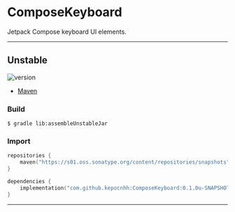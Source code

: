 # ComposeKeyboard
Jetpack Compose keyboard UI elements.

---

## Unstable

![version](https://img.shields.io/static/v1?label=version&message=0.1.0u-SNAPSHOT&labelColor=212121&color=2962ff&style=flat)

- [Maven](https://s01.oss.sonatype.org/content/repositories/snapshots/com/github/kepocnhh/ComposeKeyboard/0.1.0u-SNAPSHOT)

### Build
```
$ gradle lib:assembleUnstableJar
```

### Import
```kotlin
repositories {
    maven("https://s01.oss.sonatype.org/content/repositories/snapshots")
}

dependencies {
    implementation("com.github.kepocnhh:ComposeKeyboard:0.1.0u-SNAPSHOT")
}
```

---
